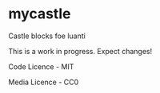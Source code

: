 # mycastle
Castle blocks foe luanti

This is a work in progress. Expect changes!

Code Licence - MIT

Media Licence - CC0
